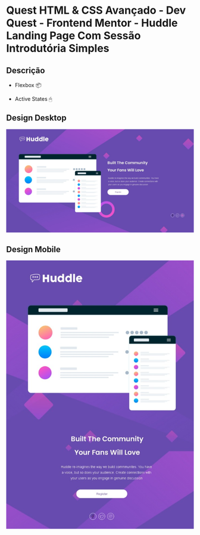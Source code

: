 # Quest HTML & CSS Avançado - Dev Quest - Frontend Mentor - Huddle Landing Page Com Sessão Introdutória Simples

## Descrição

- Flexbox 📦 

- Active States 🖱

## Design Desktop

<div align="center">
  <img src="/images/projeto/design_desktop.jpeg" alt="desktop">
</div>

## Design Mobile

<div align="center">
<img src="/images/projeto/design_mobile.jpeg" alt="mobile">
</div>
